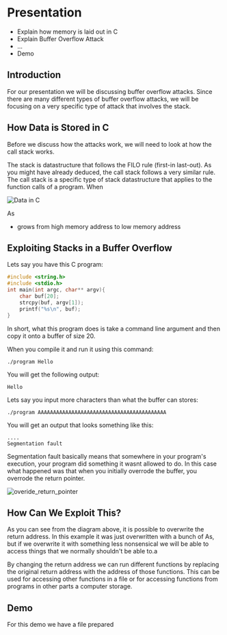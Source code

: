 # Presentation
- Explain how memory is laid out in C
- Explain Buffer Overflow Attack
- ...
- Demo

## Introduction
For our presentation we will be discussing buffer overflow attacks. Since there are many different types of buffer overflow attacks, we will be focusing on a very specific type of attack that involves the stack.

## How Data is Stored in C
Before we discuss how the attacks work, we will need to look at how the call stack works.

The stack is datastructure that follows the FILO rule (first-in last-out). As you might have already deduced, the call stack follows a very similar rule. The call stack is a specific type of stack datastructure that applies to the function calls of a program. When

![Data in C](https://media.geeksforgeeks.org/wp-content/uploads/memoryLayoutC.jpg)

As
- grows from high memory address to low memory address

## Exploiting Stacks in a Buffer Overflow
Lets say you have this C program:
```c
#include <string.h>
#include <stdio.h>
int main(int argc, char** argv){
	char buf[20];
	strcpy(buf, argv[1]);
	printf("%s\n", buf);
}
```

In short, what this program does is take a command line argument and then copy it onto a buffer of size 20.

When you compile it and run it using this command:
```
./program Hello
```
You will get the following output:
```
Hello
```

Lets say you input more characters than what the buffer can stores:
```
./program AAAAAAAAAAAAAAAAAAAAAAAAAAAAAAAAAAAAAAAAAA
```
You will get an output that looks something like this:
```
....
Segmentation fault
```

Segmentation fault basically means that somewhere in your program's execution, your program did something it wasnt allowed to do. In this case what happened was that when you initially overrode the buffer, you overrode the return pointer.

![overide_return_pointer](https://www.securitysift.com/wp-content/uploads/2013/12/strcpy_bof_diagram.png)


## How Can We Exploit This?

As you can see from the diagram above, it is possible to overwrite the return address. In this example it was just overwritten with a bunch of As, but if we overwrite it with something less nonsensical we will be able to access things that we normally shouldn't be able to.a

By changing the return address we can run different functions by replacing the original return address with the address of those functions. This can be used for accessing other functions in a file or for accessing functions from programs in other parts a computer storage. 

## Demo

For this demo we have a file prepared 